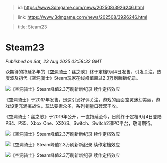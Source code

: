 > id: https://www.3dmgame.com/news/202508/3926246.html

> link: https://www.3dmgame.com/news/202508/3926246.html

> title: Steam23

# Steam23
_Published on Sat, 23 Aug 2025 02:58:32 GMT_

众期待的拖延多年的《[空洞骑士](https://www.3dmgame.com/games/hollowknight/)：丝之歌》终于定档9月4日发售，引发关注，热度波及初代《空洞骑士》Steam玩家在线峰值超过2.3万刷新新纪录。

![《空洞骑士》Steam峰值2.3万刷新新纪录 续作定档效应](https://img.3dmgame.com/uploads/images/news/20250823/1755917845_673720.png)

·《空洞骑士》于2017年发售，迅速引发好评关注，游戏的画面空灵迷幻美丽，游戏设定充满挑战性，玩法要素众多，系列销量口碑双丰收。

·《空洞骑士：丝之歌》于2019年公开，一直拖延至今，日前终于定档9月4日登陆PS4、PS5、Xbox One、XSX/S、Switch、Switch2和PC平台，敬请期待。

![《空洞骑士》Steam峰值2.3万刷新新纪录 续作定档效应](https://img.3dmgame.com/uploads/images/news/20250823/1755917856_397998.png)

![《空洞骑士》Steam峰值2.3万刷新新纪录 续作定档效应](https://img.3dmgame.com/uploads/images/news/20250823/1755917856_305727.png)

![《空洞骑士》Steam峰值2.3万刷新新纪录 续作定档效应](https://img.3dmgame.com/uploads/images/news/20250823/1755917856_489614.png)
